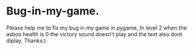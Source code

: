 # Bug-in-my-game.
Please help me to fix my bug in my game in pygame, In level 2 when the asbos health is 0 the victory sound doesn't play and the text also dont diplay. Thanks:)
